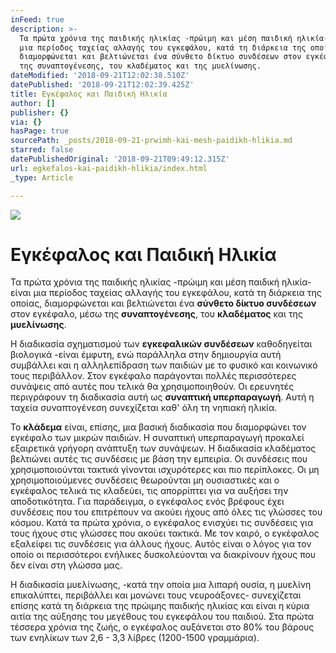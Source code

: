 ```yaml
---
inFeed: true
description: >-
  Τα πρώτα χρόνια της παιδικής ηλικίας -πρώιμη και μέση παιδική ηλικία- είναι
  μια περίοδος ταχείας αλλαγής του εγκεφάλου, κατά τη διάρκεια της οποίας,
  διαμορφώνεται και βελτιώνεται ένα σύνθετο δίκτυο συνδέσεων στον εγκέφαλο, μέσω
  της συναπτογένεσης, του κλαδέματος και της μυελίνωσης.
dateModified: '2018-09-21T12:02:38.510Z'
datePublished: '2018-09-21T12:02:39.425Z'
title: Εγκέφαλος και Παιδική Ηλικία
author: []
publisher: {}
via: {}
hasPage: true
sourcePath: _posts/2018-09-21-prwimh-kai-mesh-paidikh-hlikia.md
starred: false
datePublishedOriginal: '2018-09-21T09:49:12.315Z'
url: egkefalos-kai-paidikh-hlikia/index.html
_type: Article

---
```

![](https://the-grid-user-content.s3-us-west-2.amazonaws.com/ddc02a75-65cf-47f4-8f7a-264ef4e6ea4d.jpg)

# Εγκέφαλος και Παιδική Ηλικία

Τα πρώτα χρόνια της παιδικής ηλικίας -πρώιμη και μέση παιδική ηλικία- είναι μια περίοδος ταχείας αλλαγής του εγκεφάλου, κατά τη διάρκεια της οποίας, διαμορφώνεται και βελτιώνεται ένα **σύνθετο δίκτυο συνδέσεων** στον εγκέφαλο, μέσω της **συναπτογένεσης**, του **κλαδέματος** και της **μυελίνωσης**.

Η διαδικασία σχηματισμού των **εγκεφαλικών συνδέσεων** καθοδηγείται βιολογικά -είναι έμφυτη, ενώ παράλληλα στην δημιουργία αυτή συμβάλλει και η αλληλεπίδραση των παιδιών με το φυσικό και κοινωνικό τους περιβάλλον. Στον εγκέφαλο παράγονται πολλές περισσότερες συνάψεις από αυτές που τελικά θα χρησιμοποιηθούν. Οι ερευνητές περιγράφουν τη διαδικασία αυτή ως **συναπτική υπερπαραγωγή**. Αυτή η ταχεία συναπτογένεση συνεχίζεται καθ' όλη τη νηπιακή ηλικία.

Το **κλάδεμα** είναι, επίσης, μια βασική διαδικασία που διαμορφώνει τον εγκέφαλο των μικρών παιδιών. Η συναπτική υπερπαραγωγή προκαλεί εξαιρετικά γρήγορη ανάπτυξη των συνάψεων. Η διαδικασία κλαδέματος βελτιώνει αυτές τις συνδέσεις με βάση την εμπειρία. Οι συνδέσεις που χρησιμοποιούνται τακτικά γίνονται ισχυρότερες και πιο περίπλοκες. Οι μη χρησιμοποιούμενες συνδέσεις θεωρούνται μη ουσιαστικές και ο εγκέφαλος τελικά τις κλαδεύει, τις απορρίπτει για να αυξήσει την αποδοτικότητα. Για παράδειγμα, ο εγκέφαλος ενός βρέφους έχει συνδέσεις που του επιτρέπουν να ακούει ήχους από όλες τις γλώσσες του κόσμου. Κατά τα πρώτα χρόνια, ο εγκέφαλος ενισχύει τις συνδέσεις για τους ήχους στις γλώσσες που ακούει τακτικά. Με τον καιρό, ο εγκέφαλος εξαλείφει τις συνδέσεις για άλλους ήχους. Αυτός είναι ο λόγος για τον οποίο οι περισσότεροι ενήλικες δυσκολεύονται να διακρίνουν ήχους που δεν είναι στη γλώσσα μας.

Η διαδικασία μυελίνωσης, -κατά την οποία μια λιπαρή ουσία, η μυελίνη επικαλύπτει, περιβάλλει και μονώνει τους νευροάξονες- συνεχίζεται επίσης κατά τη διάρκεια της πρώιμης παιδικής ηλικίας και είναι η κύρια αιτία της αύξησης του μεγέθους του εγκεφάλου του παιδιού. Στα πρώτα τέσσερα χρόνια της ζωής, ο εγκέφαλος αυξάνεται στο 80% του βάρους των ενηλίκων των 2,6 - 3,3 λίβρες (1200-1500 γραμμάρια).